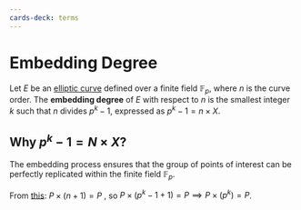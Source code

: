 ```yaml
---
cards-deck: terms
---
```


# Embedding Degree []()

Let $E$ be an [elliptic curve](elliptic_curve.md) defined over a finite field $\mathbb{F}_p$, where $n$ is the curve order. The
**embedding degree** of $E$ with respect to $n$ is the smallest integer $k$ such that $n$ divides $p^k - 1$, expressed as
$p^k - 1 = n\times X$.

[](1713278230486)

## Why $p^k - 1 = N \times X$? []()

The embedding process ensures that the group of points of interest can be perfectly replicated within the finite field $\mathbb{F}_p$.

From [this](./elliptic_curve.md#order-of-a-curve): $P \times (n+1) = P$ , so $P \times (p^k - 1 + 1) = P \implies P \times (p^k) = P$.

[](1713280692312)

